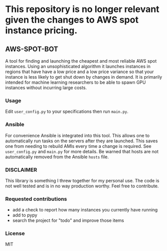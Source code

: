 # This repository is no longer relevant given the changes to AWS spot instance pricing.

## AWS-SPOT-BOT
A tool for finding and launching the cheapest and most reliable AWS spot instances. Using an unsophisticated algorithm it launches instances in regions that have have a low price and a low price variance so that your instance is less likely to get shut down by changes in demand. It is primarily intended for machine learning researchers to be able to spawn GPU instances without incurring large costs.

### Usage
Edit `user_config.py` to your specifications then run `main.py`.   

### Ansible
For convenience Ansible is integrated into this tool. This allows one to automatically run tasks on the servers after they are launched.
This saves one from needing to rebuild AMIs every time a change is required. See `user_config.py` and `main.py` for more details. Be warned that 
hosts are not automatically removed from the Ansible `hosts` file. 


### DISCLAIMER
This library is something I threw together for my personal use. The code is not well tested and is in no way production worthy. Feel free to contribute.


### Requested contributions
- add a check to report how many instances you currently have running
- add to pypy
- search the project for "todo" and improve those items


### License
MIT
